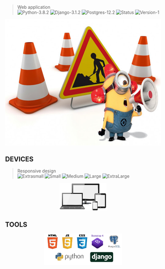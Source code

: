 > Web application <br>
![Python-3.8.2](https://img.shields.io/badge/Python-3.8.2-blue.svg)
![Django-3.1.2](https://img.shields.io/badge/Django-3.0.3-blue.svg)
![Postgres-12.2](https://img.shields.io/badge/Postgres-10.3-blue.svg)
![Status](https://img.shields.io/badge/Status-Coding-green.svg)
![Version-1](https://img.shields.io/badge/Version-1-blue.svg)

<p align="center">
  <img src="https://github.com/sylrie/WebProfile/blob/master/readmedocs/working.jpg">
</p>

## DEVICES
> Responsive design <br>
![Extrasmall](https://img.shields.io/badge/Extrasmall-<576px-red.svg)
![Small](https://img.shields.io/badge/Small->576px-red.svg)
![Medium](https://img.shields.io/badge/Medium->768px-red.svg)
![Large](https://img.shields.io/badge/Large->992px-red.svg)
![ExtraLarge](https://img.shields.io/badge/ExtraLarge->1200px-red.svg)
<p align="center">
    <img width=30% src="https://github.com/sylrie/WebProfile/blob/master/readmedocs/responsive-design.png">
</p>

## TOOLS
<p align="center">
  <img width=50% src="https://github.com/sylrie/WebProfile/blob/master/readmedocs/tools.png">
